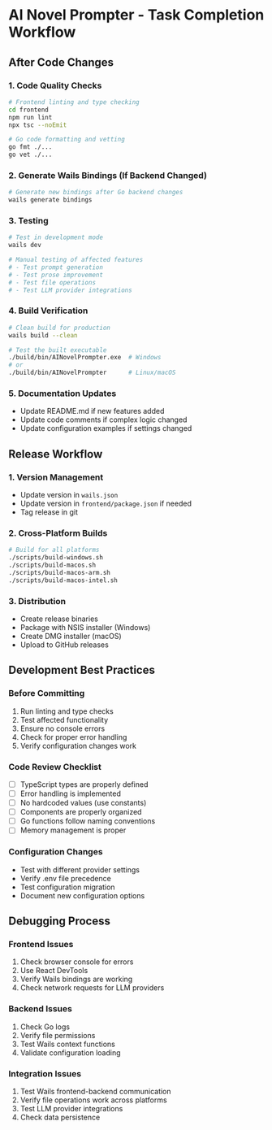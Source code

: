 # AI Novel Prompter - Task Completion Workflow

## After Code Changes

### 1. Code Quality Checks
```bash
# Frontend linting and type checking
cd frontend
npm run lint
npx tsc --noEmit

# Go code formatting and vetting
go fmt ./...
go vet ./...
```

### 2. Generate Wails Bindings (If Backend Changed)
```bash
# Generate new bindings after Go backend changes
wails generate bindings
```

### 3. Testing
```bash
# Test in development mode
wails dev

# Manual testing of affected features
# - Test prompt generation
# - Test prose improvement
# - Test file operations
# - Test LLM provider integrations
```

### 4. Build Verification
```bash
# Clean build for production
wails build --clean

# Test the built executable
./build/bin/AINovelPrompter.exe  # Windows
# or
./build/bin/AINovelPrompter      # Linux/macOS
```

### 5. Documentation Updates
- Update README.md if new features added
- Update code comments if complex logic changed
- Update configuration examples if settings changed

## Release Workflow

### 1. Version Management
- Update version in `wails.json`
- Update version in `frontend/package.json` if needed
- Tag release in git

### 2. Cross-Platform Builds
```bash
# Build for all platforms
./scripts/build-windows.sh
./scripts/build-macos.sh
./scripts/build-macos-arm.sh
./scripts/build-macos-intel.sh
```

### 3. Distribution
- Create release binaries
- Package with NSIS installer (Windows)
- Create DMG installer (macOS)
- Upload to GitHub releases

## Development Best Practices

### Before Committing
1. Run linting and type checks
2. Test affected functionality
3. Ensure no console errors
4. Check for proper error handling
5. Verify configuration changes work

### Code Review Checklist
- [ ] TypeScript types are properly defined
- [ ] Error handling is implemented
- [ ] No hardcoded values (use constants)
- [ ] Components are properly organized
- [ ] Go functions follow naming conventions
- [ ] Memory management is proper

### Configuration Changes
- Test with different provider settings
- Verify .env file precedence
- Test configuration migration
- Document new configuration options

## Debugging Process

### Frontend Issues
1. Check browser console for errors
2. Use React DevTools
3. Verify Wails bindings are working
4. Check network requests for LLM providers

### Backend Issues
1. Check Go logs
2. Verify file permissions
3. Test Wails context functions
4. Validate configuration loading

### Integration Issues
1. Test Wails frontend-backend communication
2. Verify file operations work across platforms
3. Test LLM provider integrations
4. Check data persistence